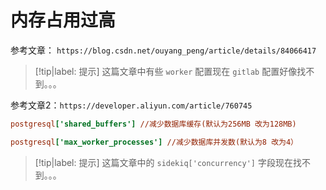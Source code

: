 # 内存占用过高

参考文章： `https://blog.csdn.net/ouyang_peng/article/details/84066417`

> [!tip|label: 提示]
> 这篇文章中有些 `worker` 配置现在 `gitlab` 配置好像找不到。。。

参考文章2：`https://developer.aliyun.com/article/760745`

```ini
postgresql['shared_buffers'] //减少数据库缓存(默认为256MB 改为128MB)

postgresql['max_worker_processes'] //减少数据库并发数(默认为8 改为4）
```

> [!tip|label: 提示]
> 这篇文章中的 `sidekiq['concurrency']` 字段现在找不到。。。
